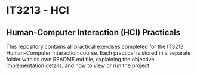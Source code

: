 # IT3213 - HCI
## Human-Computer Interaction (HCI) Practicals

This repository contains all practical exercises completed for the IT3213 Human-Computer Interaction course. Each practical is stored in a separate folder with its own README.md file, explaining the objective, implementation details, and how to view or run the project.
